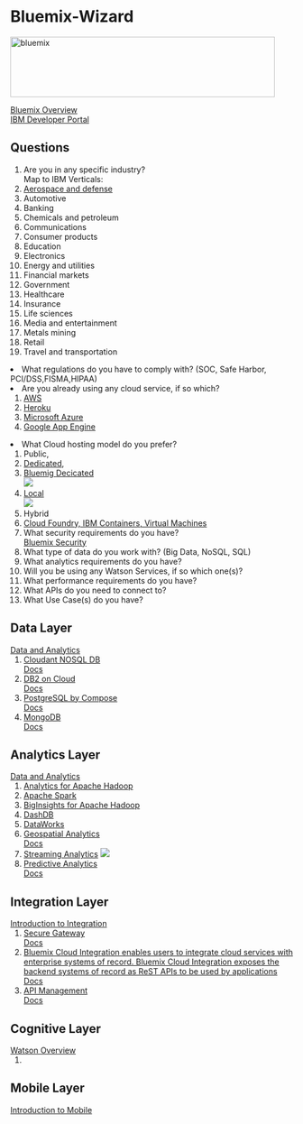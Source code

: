 # Bluemix-Wizard

<img src="https://farm2.staticflickr.com/1639/24243821399_d12625bee2.jpg" width="469" height="107" alt="bluemix"><p>
<a href="https://www.ng.bluemix.net/docs/overview/index.html">Bluemix Overview</a><br>
<a href="https://developer.ibm.com/centers/">IBM Developer Portal</a>
<h2>Questions</h2>
<ol>
<li>Are you in any specific industry?
<br>Map to IBM Verticals: 
<li><a href="http://www-935.ibm.com/industries/aerospacedefense/">Aerospace and defense</a>
<li>Automotive 
<li>Banking
<li>Chemicals and petroleum
<li>Communications
<li>Consumer products
<li>Education
<li>Electronics
<li>Energy and utilities
<li>Financial markets
<li>Government
<li>Healthcare
<li>Insurance
<li>Life sciences
<li>Media and entertainment
<li>Metals mining
<li>Retail
<li>Travel and transportation
</ol>
<li>What regulations do you have to comply with? (SOC, Safe Harbor, PCI/DSS,FISMA,HIPAA)
<li>Are you already using any cloud service, if so which?
<ol>
<li><a href="https://aws.amazon.com/">AWS</a>
<li><a href="https://www.heroku.com/">Heroku</a>
<li><a href="https://azure.microsoft.com/">Microsoft Azure</a>
<li><a href="https://cloud.google.com/appengine/">Google App Engine</a>
</ol>
<li>What Cloud hosting model do you prefer?  
<ol>
<li>Public, 
<li><a href="http://www.ibm.com/cloud-computing/bluemix/hybrid/dedicated/index-b.html">Dedicated</a>,
<li><a href="https://www.ng.bluemix.net/docs/dedicated/index.html">Bluemig Decicated</a>
<br><img src="https://www.ng.bluemix.net/docs/api/content/dedicated/images/detaileddedicated.png">
<li><a href="http://www.ibm.com/cloud-computing/bluemix/hybrid/local/">Local</a> 
<br><img src="https://www.ng.bluemix.net/docs/api/content/overview/images/localarch.png">
<li>Hybrid
<li><a href="http://www.ibm.com/cloud-computing/bluemix/solutions/open-architecture/">Cloud Foundry, IBM Containers, Virtual Machines</a>
<li>What security requirements do you have?
<br><a href="https://www.ng.bluemix.net/docs/security/index.html">Bluemix Security</a>
<li>What type of data do you work with? (Big Data, NoSQL, SQL)
<li>What analytics requirements do you have?
<li>Will you be using any Watson Services, if so which one(s)?
<li>What performance requirements do you have?
<li>What APIs do you need to connect to?
<li>What Use Case(s) do you have? 
</ol>

<h2> Data Layer</h2>
<a href="http://www.ibm.com/cloud-computing/bluemix/solutions/data-analytics/">Data and Analytics</a>
<ol>
<li><a href="https://console.ng.bluemix.net/catalog/services/cloudant-nosql-db/">Cloudant NOSQL DB</a>
<br><a href="https://console.ng.bluemix.net/catalog/services/cloudant-nosql-db/index.html">Docs</a>
<li><a href="https://console.ng.bluemix.net/catalog/services/ibm-db2-on-cloud/">DB2 on Cloud</a>
<br><a href="https://www.ng.bluemix.net/docs/services/DB2OnCloud/index.html">Docs</a>
<li><a href="https://console.ng.bluemix.net/catalog/services/postgresql-by-compose/">PostgreSQL by Compose</a>
<br><a href="https://docs.compose.io/getting-started/compose.html">Docs</a>
<li><a href="https://console.ng.bluemix.net/catalog/services/mongodb-by-compose/">MongoDB</a>
<br><a href="https://console.ng.bluemix.net/catalog/services/mongodb-by-compose/index.html">Docs</a>
</ol>

<h2>Analytics Layer</h2>
<a href="http://www.ibm.com/cloud-computing/bluemix/solutions/data-analytics/">Data and Analytics</a>
<ol>
<li><a href="https://console.ng.bluemix.net/catalog/services/analytics-for-apache-hadoop/">Analytics for Apache Hadoop</a>
<li><a href="https://console.ng.bluemix.net/catalog/services/apache-spark/">Apache Spark</a>
<li><a href="https://console.ng.bluemix.net/catalog/services/biginsights-for-apache-hadoop/">BigInsights for Apache Hadoop</a>
<li><a href="https://console.ng.bluemix.net/catalog/services/dashdb/">DashDB</a>
<li><a href="https://console.ng.bluemix.net/catalog/services/dataworks/">DataWorks</a>
<li><a href="https://console.ng.bluemix.net/catalog/services/geospatial-analytics/">Geospatial Analytics</a>
<br><a href="https://www.ng.bluemix.net/docs/#services/geospatial/index.html#geospatial">Docs</a>
<li><a href="https://console.ng.bluemix.net/catalog/services/streaming-analytics/">Streaming Analytics</a>
<img src="https://streams-app-broker.ng.bluemix.net/public/StreamsConsole1.png">
<li><a href="https://console.ng.bluemix.net/catalog/services/predictive-analytics/">Predictive Analytics</a>
<br><a href="http://www.ng.bluemix.net/docs/#services/PredictiveModeling/index.html">Docs</a>
</ol>

<h2>Integration Layer</h2>
<a href="http://www.ibm.com/cloud-computing/bluemix/solutions/integration/">Introduction to Integration</a>
<ol>
<li><a href="https://console.ng.bluemix.net/catalog/services/secure-gateway/">Secure Gateway</a>
<br><a href="https://console.ng.bluemix.net/catalog/services/secure-gateway/index.html">Docs</a>
<li><a href="https://console.ng.bluemix.net/catalog/services/cloud-integration/">Bluemix Cloud Integration enables users to integrate cloud services with enterprise systems of record. Bluemix Cloud Integration exposes the backend systems of record as ReST APIs to be used by applications</a>
<br><a href="https://console.ng.bluemix.net/catalog/services/cloud-integration/index.html">Docs</a>
<li><a href="https://console.ng.bluemix.net/catalog/services/api-management/">API Management</a>
<br><a href="https://www.ng.bluemix.net/docs/services/APIManagement/index.html">Docs</a>
</ol>

<h2>Cognitive Layer</h2>
<a href="http://www.ibm.com/cloud-computing/bluemix/solutions/watson/">Watson Overview</a>

<ol>
<li>
</ol>

<h2>Mobile Layer</h2>
<a href="http://www.ibm.com/cloud-computing/bluemix/solutions/mobilefirst/">Introduction to Mobile</a>


